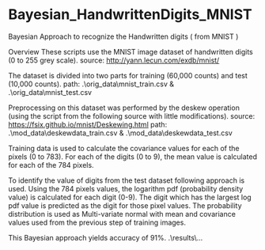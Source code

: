 # Bayesian_HandwrittenDigits_MNIST
Bayesian Approach to recognize the Handwritten digits ( from MNIST )

Overview
These scripts use the MNIST image dataset of handwritten digits (0 to 255 grey scale). 
source: http://yann.lecun.com/exdb/mnist/

The dataset is divided into two parts for training (60,000 counts) and test (10,000 counts).
path: .\\orig_data\\mnist_train.csv & .\\orig_data\\mnist_test.csv

Preprocessing on this dataset was performed by the deskew operation (using the script from the following source with little modifications).
source: https://fsix.github.io/mnist/Deskewing.html
path: .\\mod_data\\deskewdata_train.csv & .\\mod_data\\deskewdata_test.csv

Training data is used to calculate the covariance values for each of the pixels (0 to 783).
For each of the digits (0 to 9), the mean value is calculated for each of the 784 pixels.

To identify the value of digits from the test dataset following approach is used.
Using the 784 pixels values, the logarithm  pdf (probability density value) is calculated for each digit (0-9). The digit which has the largest log pdf value is predicted as the digit for those pixel values. The probability distribution is used as Multi-variate normal with mean and covariance values used from the previous step of training images.

This Bayesian  approach yields accuracy of 91%.
.\\results\\...